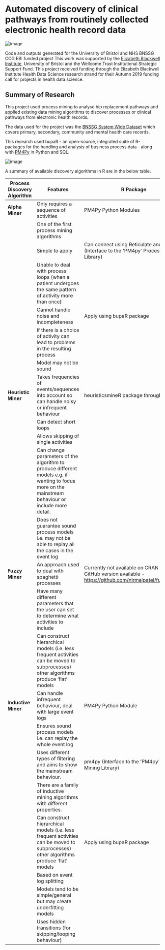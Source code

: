 # Automated discovery of clinical pathways from routinely collected electronic health record data

![image](https://user-images.githubusercontent.com/68733783/120660826-a0a52400-c47f-11eb-92c5-81848c082a2b.png)

Code and outputs generated for the University of Bristol and NHS BNSSG CCG EBI funded project
This work was supported by the [Elizabeth Blackwell Institute](http://www.bristol.ac.uk/blackwell/), University of Bristol and the Wellcome Trust Institutional Strategic Support Fund. This project received funding through the Elizabeth Blackwell Institute Health Data Science research strand for their Autumn 2019 funding call for projects in health data science.

## Summary of Research
This project used process mining to analyse hip replacement pathways and applied existing data mining algorithms to discover processes or clinical pathways from electronic health records.

The data used for the project was the [BNSSG System Wide Dataset](https://bnssghealthiertogether.org.uk/population-health-management/#:~:text=The%20Bristol%2C%20North%20Somerset%20and,who%20have%20not%20opted%20out) which covers primary, secondary, community and mental health care records.

This research used bupaR - an open-source, integrated suite of R-packages for the handling and analysis of business process data - along with [PM4Py](https://pm4py.fit.fraunhofer.de/) in Python and SQL.


![image](https://user-images.githubusercontent.com/68733783/120673337-fcc17580-c48a-11eb-8755-15d4e24503d8.png)


A summary of available discovery algorithms in R are in the below table.


|**Process Discovery Algorithm** | **Features**                                                                                                                                             | **R Package**                                                                                                 |
|-----------------------------|------------------------------------------------------------------------------------------------------------------------------------------------------|-----------------------------------------------------------------------------------------------------------|
| **Alpha Miner**                 | Only requires a sequence of activities                                                                                                               | PM4Py Python Modules                                                                                      |
|                             | One of the first process mining algorithms                                                                                                           |                                                                                                           |
|                             | Simple to apply                                                                                                                                      | Can connect using Reticulate and pm4py (Interface to the 'PM4py' Process   Mining Library)                |
|                             | Unable to deal with process loops (when a patient undergoes the same pattern of activity more than once)                                             |                                                                                                           |
|                             | Cannot handle noise and incompleteness                                                                                                               | Apply using bupaR package                                                                                 |
|                             | If there is a choice of activity can lead to problems in the resulting process                                                                       |                                                                                                           |
|                             | Model may not be sound                                                                                                                               |                                                                                                           |
| **Heuristic Miner**             | Takes frequencies of events/sequences into account so can handle noisy or infrequent behaviour                                                       | heuristicsmineR package through bupaR                                                                     |
|                             | Can detect short loops                                                                                                                               |                                                                                                           |
|                             | Allows skipping of single activities                                                                                                                 |                                                                                                           |
|                             | Can change parameters of the algorithm to produce different models e.g. if wanting to focus more on the mainstream behaviour or include more detail. |                                                                                                           |
|                             | Does not guarantee sound process models i.e. may not be able to replay all the cases in the event log                                                |                                                                                                           |
| **Fuzzy Miner**                 | An approach used to deal with spaghetti processes                                                                                                    | Currently not available on CRAN but GitHub version available - https://github.com/nirmalpatel/fuzzymineR  |
|                             | Have many different parameters that the user can set to determine what activities to include                                                         |                                                                                                           |
|                             | Can construct hierarchical models (i.e. less frequent activities can be moved to subprocesses) other algorithms produce ‘flat’ models                |                                                                                                           |
| **Inductive Miner**             | Can handle infrequent behaviour, deal with large event logs                                                                                          | PM4Py Python Module                                                                                       |
|                             | Ensures sound process models i.e. can replay the whole event log                                                                                     |                                                                                                           |
|                             | Uses different types of filtering and aims to show the mainstream behaviour.                                                                         | pm4py (Interface to the 'PM4py' Process Mining Library)                                                   |
|                             | There are a family of inductive mining algorithms with different properties.                                                                         |                                                                                                           |
|                             | Can construct hierarchical models (i.e. less frequent activities can be moved to subprocesses) other algorithms produce ‘flat’ models                | Apply using bupaR package                                                                                 |
|                             | Based on event log splitting                                                                                                                         |                                                                                                           |
|                             | Models tend to be simple/general but may create underfitting models                                                                                  |                                                                                                           |
|                             | Uses hidden transitions (for skipping/looping behaviour)                                                                                             |                                                                                                           |

